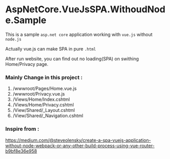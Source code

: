 # AspNetCore.VueJsSPA.WithoudNode.Sample
This is a sample `asp.net core` application working with `vue.js` without `node.js`

Actually vue.js can make SPA in pure `.html`

After run website, you can find out no loading(SPA) on swithing Home/Privacy page.

### Mainly Change in this project : 
1. /wwwroot/Pages/Home.vue.js
2. /wwwroot/Privacy.vue.js
3. /Views/Home/Index.cshtml
4. /Views/Home/Privacy.cshtml
5. /View/Shared/_Layout.cshtml
6. /View/Shared/_Navigation.cshtml

### Inspire from :    
https://medium.com/@steveolensky/create-a-spa-vuejs-application-without-node-webpack-or-any-other-build-process-using-vue-router-b9bf8e36e958
